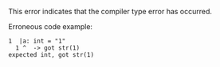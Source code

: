 
This error indicates that the compiler type error has occurred.

Erroneous code example:

```kcl,E2G22
1  |a: int = "1"
  1 ^  -> got str(1)
expected int, got str(1)
```
